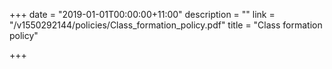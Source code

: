 +++
date = "2019-01-01T00:00:00+11:00"
description = ""
link = "/v1550292144/policies/Class_formation_policy.pdf"
title = "Class formation policy"

+++
